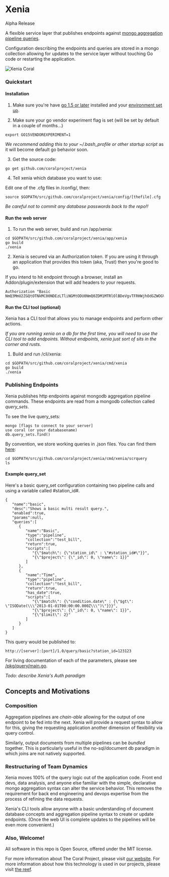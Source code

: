 # Xenia

Alpha Release

A flexible service layer that publishes endpoints against [mongo aggregation pipeline queries](https://docs.mongodb.org/manual/core/aggregation-introduction/).  

Configuration describing the endpoints and queries are stored in a mongo collection allowing for updates to the service layer without touching Go code or restarting the application.


![Xenia Coral](http://www.101-saltwater-aquarium.com/graphics/xenia.jpg)


### Quickstart

#### Installation

1) Make sure you're have [go 1.5 or later](https://golang.org/dl/) installed and your [environment set up](https://golang.org/doc/install).

2) Make sure your go vendor experiment flag is set (will be set by default in a couple of months...)

```
export GO15VENDOREXPERIMENT=1
```

_We recommend adding this to your ~/.bash_profile or other startup script_ as it will become default go behavior soon.

3) Get the source code:

```
go get github.com/coralproject/xenia
```

4) Tell xenia which database you want to use:

Edit one of the .cfg files in /config/, then:

```
source $GOPATH/src/github.com/coralproject/xenia/config/[thefile].cfg
```

_Be careful not to commit any database passwords back to the repo!!_


#### Run the web server

1) To run the web server, build and run /app/xenia:

```
cd $GOPATH/src/github.com/coralproject/xenia/app/xenia
go build
./xenia
```

2) Xenia is secured via an Authorization token.  If you are using it through an application that provides this token (aka, Trust) then you're good to go.  

If you intend to hit endpoint through a browser, install an Addon/plugin/extension that will add headers to your requests. 

```
Authorization "Basic NmQ3MmU2ZGQtOTNkMC00NDEzLTliNGMtODU0NmQ0ZDM1MTRlOlBDeVgvTFRHWjhOdGZWOGVReXZObkpydm4xc2loQk9uQW5TNFpGZGNFdnc9"
```

#### Run the CLI tool (optional)

Xenia has a CLI tool that allows you to manage endpoints and perform other actions.

_If you are running xenia on a db for the first time, you will need to use the CLI tool to add endpoints.  Without endpoints, xenia just sort of sits in the corner and rusts._

1) Build and run /cli/xenia:

```
cd $GOPATH/src/github.com/coralproject/xenia/cmd/xenia
go build
./xenia
```


### Publishing Endpoints

Xenia publishes http endpoints against mongodb aggregation pipeline commands.  These endpoints are read from a mongodb collection called _query\_sets_.

To see the live query_sets:

```
mongo [flags to connect to your server]
use coral (or your databasename)
db.query_sets.find()
```

By convention, we store working queries in .json files.  You can find them [here](cmd/xenia/scrquery/):

```
cd $GOPATH/src/github.com/coralproject/xenia/cmd/xenia/scrquery
ls
```

#### Example query_set

Here's a basic query_set configuration containing two pipeline calls and using a variable called #station_id#.


```
{
   "name":"basic",
   "desc":"Shows a basic multi result query.",
   "enabled":true,
   "params":null,
   "queries":[
      {
         "name":"Basic",
         "type":"pipeline",
         "collection":"test_bill",
         "return":true,
         "scripts":[
            "{\"$match\": {\"station_id\" : \"#station_id#\"}}",
            "{\"$project\": {\"_id\": 0, \"name\": 1}}"
         ]
      },
      {
         "name":"Time",
         "type":"pipeline",
         "collection":"test_bill",
         "return":true,
         "has_date":true,
         "scripts":[
            "{\"$match\": {\"condition.date\" : {\"$gt\": \"ISODate(\\\"2013-01-01T00:00:00.000Z\\\")\"}}}",
            "{\"$project\": {\"_id\": 0, \"name\": 1}}",
            "{\"$limit\": 2}"
         ]
      }
   ]
}
```

This query would be published to:

```
http://[server]:[port]/1.0/query/basic?station_id=123123
```

For living documentation of each of the parameters, please see [/pkg/query/main.go](pkg/query/main.go).


*Todo: describe Xenia's Auth paradigm*

## Concepts and Motivations

### Composition

Aggregation pipelines are _chain-able_ allowing for the output of one endpoint to be fed into the next. Xenia will provide a request syntax to allow for this, giving the requesting application another dimension of flexibility via query control.

Similarly, output documents from multiple pipelines can be _bundled_ together. This is particularly useful in the no-sql/document db paradigm in which joins are not natively supported.

### Restructuring of Team Dynamics

Xenia moves 100% of the query logic out of the application code. Front end devs, data analysis, and anyone else familiar with the simple, declarative mongo aggregation syntax can alter the service behavior. This removes the requirement for back end engineering and devops expertise from the process of refining the data requests.

Xenia's CLI tools allow anyone with a basic understanding of document database concepts and aggregation pipeline syntax to create or update endpoints.  (Once the web UI is complete updates to the pipelines will be even more convenient.) 


### Also, Welcome!

All software in this repo is Open Source, offered under the MIT license.

For more information about The Coral Project, please visit [our website](https://coralproject.net).  For more information about how this technology is used in our projects, please visit [the reef](https://github.com/coralproject/reef).

